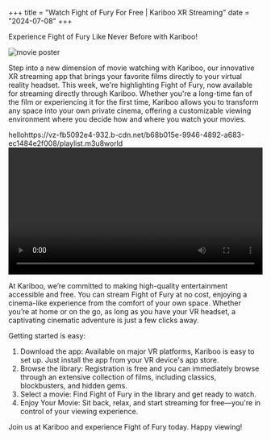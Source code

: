 +++
title = "Watch Fight of Fury For Free | Kariboo XR Streaming"
date = "2024-07-08"
+++
<script src="https://cdn.jsdelivr.net/npm/hls.js@latest"></script>

Experience Fight of Fury Like Never Before with Kariboo!

<img src="https://filmhub-poster-server.b-cdn.net/5ae3-00ae_fight_of_fury_16x9.jpg" alt="movie poster" loading="lazy">

Step into a new dimension of movie watching with Kariboo, our innovative XR streaming app that brings your favorite films directly to your virtual reality headset. This week, we're highlighting Fight of Fury, now available for streaming directly through Kariboo. Whether you're a long-time fan of the film or experiencing it for the first time, Kariboo allows you to transform any space into your own private cinema, offering a customizable viewing environment where you decide how and where you watch your movies.

hellohttps://vz-fb5092e4-932.b-cdn.net/b68b015e-9946-4892-a683-ec1484e2f008/playlist.m3u8world
<video id="video" width="100%" controls></video>

At Kariboo, we’re committed to making high-quality entertainment accessible and free. You can stream Fight of Fury at no cost, enjoying a cinema-like experience from the comfort of your own space. Whether you’re at home or on the go, as long as you have your VR headset, a captivating cinematic adventure is just a few clicks away.

Getting started is easy:

1. Download the app: Available on major VR platforms, Kariboo is easy to set up. Just install the app from your VR device's app store.
2. Browse the library: Registration is free and you can immediately browse through an extensive collection of films, including classics, blockbusters, and hidden gems.
3. Select a movie: Find Fight of Fury in the library and get ready to watch.
4. Enjoy Your Movie: Sit back, relax, and start streaming for free—you're in control of your viewing experience.

Join us at Kariboo and experience Fight of Fury today. Happy viewing!

  
<script>
  var video = document.getElementById('video');
  if(Hls.isSupported()) {
    var hls = new Hls();
    hls.loadSource('https://vz-fb5092e4-932.b-cdn.net/b68b015e-9946-4892-a683-ec1484e2f008/playlist.m3u8');
    hls.attachMedia(video);
    hls.on(Hls.Events.MANIFEST_PARSED,function() {
      video.play();
  });
 }
 // hls.js is not supported on platforms that do not have Media Source Extensions (MSE) enabled.
 // When the browser has built-in HLS support (check using `canPlayType`), we can provide an HLS manifest (i.e. .m3u8 URL) directly to the video element throught the `src` property.
 // This is using the built-in support of the plain video element, without using hls.js.
  else if (video.canPlayType('application/vnd.apple.mpegurl')) {
    video.src = 'https://vz-fb5092e4-932.b-cdn.net/b68b015e-9946-4892-a683-ec1484e2f008/playlist.m3u8';
    video.addEventListener('canplay',function() {
      video.play();
    });
  }
</script>
